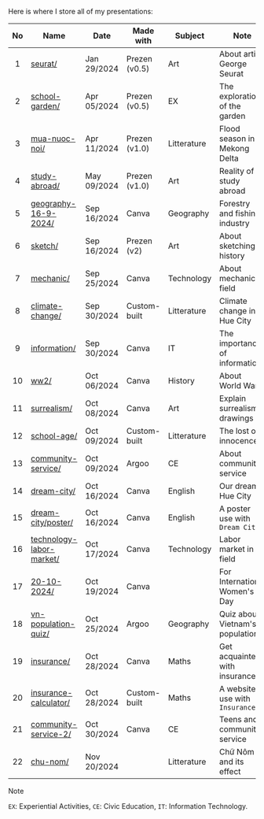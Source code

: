 Here is where I store all of my presentations:

| No | Name                                                                                    | Date        | Made with     | Subject     | Note                           |
|:--:|-----------------------------------------------------------------------------------------|-------------|---------------|-------------|--------------------------------|
| 1  | [seurat/](https://nguyengiabach.com/presentations/seurat)                               | Jan 29/2024 | Prezen (v0.5) | Art         | About artist George Seurat     |
| 2  | [school-garden/](https://nguyengiabach.com/presentations/school-garden)                 | Apr 05/2024 | Prezen (v0.5) | EX          | The exploration of the garden  |
| 3  | [mua-nuoc-noi/](https://nguyengiabach.com/presentations/mua-nuoc-noi)                   | Apr 11/2024 | Prezen (v1.0) | Litterature | Flood season in Mekong Delta   |
| 4  | [study-abroad/](https://nguyengiabach.com/presentations/study-abroad)                   | May 09/2024 | Prezen (v1.0) | Art         | Reality of study abroad        |
| 5  | [geography-16-9-2024/](https://nguyengiabach.com/presentations/geography-16-9-2024)     | Sep 16/2024 | Canva         | Geography   | Forestry and fishing industry  |
| 6  | [sketch/](https://nguyengiabach.com/presentations/sketch)                               | Sep 16/2024 | Prezen (v2)   | Art         | About sketching's history      |
| 7  | [mechanic/](https://nguyengiabach.com/presentations/mechanic)                           | Sep 25/2024 | Canva         | Technology  | About mechanic field           |
| 8  | [climate-change/](https://nguyengiabach.com/presentations/climate-change)               | Sep 30/2024 | Custom-built  | Litterature | Climate change in Hue City     |
| 9  | [information/](https://nguyengiabach.com/presentations/information)                     | Sep 30/2024 | Canva         | IT          | The importance of information  |
| 10 | [ww2/](https://nguyengiabach.com/presentations/ww2)                                     | Oct 06/2024 | Canva         | History     | About World War 2              |
| 11 | [surrealism/](https://nguyengiabach.com/presentations/surrealism)                       | Oct 08/2024 | Canva         | Art         | Explain surrealism's drawings  |
| 12 | [school-age/](https://nguyengiabach.com/presentations/school-age)                       | Oct 09/2024 | Custom-built  | Litterature | The lost of innocence          |
| 13 | [community-service/](https://nguyengiabach.com/presentations/community-service)         | Oct 09/2024 | Argoo         | CE          | About community service        |
| 14 | [dream-city/](https://nguyengiabach.com/presentations/dream-city)                       | Oct 16/2024 | Canva         | English     | Our dream Hue City             |
| 15 | [dream-city/poster/](https://nguyengiabach.com/presentations/dream-city/poster)         | Oct 16/2024 | Canva         | English     | A poster use with `Dream City` |
| 16 | [technology-labor-market/](https://nguyengiabach.com/presentations/technology-labor-market)| Oct 17/2024 | Canva      | Technology  | Labor market in IT field       |
| 17 | [20-10-2024/](https://nguyengiabach.com/presentations/20-10-2024)                       |Oct 19/2024  | Canva         |             | For International Women's Day  |
| 18 | [vn-population-quiz/](https://nguyengiabach.com/presentations/vn-population-quiz)       |Oct 25/2024  | Argoo         | Geography   | Quiz about Vietnam's population|
| 19 | [insurance/](https://nguyengiabach.com/presentations/insurance)                         |Oct 28/2024  | Canva         | Maths       | Get acquainted with insurance  |
| 20 | [insurance-calculator/](https://nguyengiabach.com/presentations/insurance-calculator)   |Oct 28/2024  | Custom-built  | Maths       | A website use with `Insurance` |
| 21 | [community-service-2/](https://nguyengiabach.com/presentations/community-service-2)     |Oct 30/2024  | Canva         | CE          | Teens and community service    |
| 22 | [chu-nom/](https://nguyengiabach.com/presentations/chu-nom)                             |Nov 20/2024  |               | Litterature | Chữ Nôm and its effect         |

> [!NOTE]
> `EX`: Experiential Activities, `CE`: Civic Education, `IT`: Information Technology.
